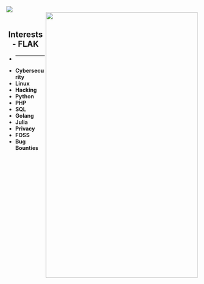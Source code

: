 <img src="https://github.com/derealizations/NTmon"/>
<br/>
    <img align="right" src="https://github-readme-stats.vercel.app/api?username=derealizations&show_icons=true&theme=dracula" width="400" height="700" />
<br/>
<h2 align="center">
    Interests - FLAK
</h2>

- ****
- **Cybersecurity**
- **Linux**
- **Hacking**
- **Python**
- **PHP**
- **SQL**
- **Golang**
- **Julia**
- **Privacy**
- **FOSS**
- **Bug Bounties**
<br/>
<br/>
